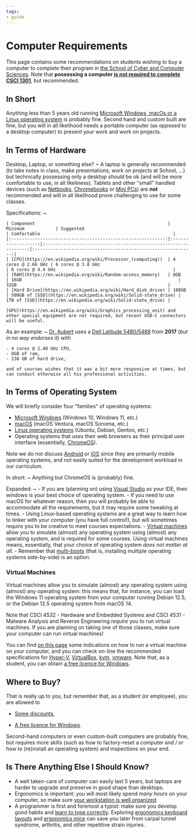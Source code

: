 ```yaml
---
tags:
- guide
---
```


#  Computer Requirements

This page contains some recommendations on students wishing to buy a computer to complete their program in [the School of Cyber and Computer Sciences](https://www.augusta.edu/ccs/).
Note that **possessing a computer [is not required to complete CSCI 1301](./installing_software.md#accessing-an-ide)**, but recommended.

## In Short

Anything less than 5 years old running [Microsoft Windows, macOs or a Linux operating system](#in-terms-of-operating-system) is probably fine.
Second hand and custom built are fine, but you will in all likelihood needs a portable computer (as opposed to a desktop computer) to present your work and work on projects.

## In Terms of Hardware

Desktop, Laptop, or something else?
~ 
    A laptop is generally recommended (to take notes in class, make presentations, work on projects at School, …) but technically possessing only a desktop _should_ be ok (and will be more comfortable to use, in all likeliness).
    Tablets and other "small" handled devices (such as [Netbooks](https://en.wikipedia.org/wiki/Netbook), [Chromebooks](https://en.wikipedia.org/wiki/Chromebook) or [Mini PCs](https://en.wikipedia.org/wiki/Mini_PC)) are **not** recommended and will in all likelihood prove challenging to use for some classes.

Specifications:
~ 

	| Component                                                   | Minimum            | Suggested                                                       | Comfortable                                                   |
	|:-----------------------------------------------------------:|:------------------:|:---------------------------------------------------------------:|:-------------------------------------------------------------:|
	| [CPU](https://en.wikipedia.org/wiki/Processor_(computing))  | 4 cores @ 2.66 GHz | 6 cores @ 3.8 GHz                                               | 6 cores @ 4.4 GHz                                             |
	| [RAM](https://en.wikipedia.org/wiki/Random-access_memory)   | 8GB                | 16GB                                                            | 32GB                                                          |
	| [Hard Drive](https://en.wikipedia.org/wiki/Hard_disk_drive) | 100GB              | 500GB of [SSD](https://en.wikipedia.org/wiki/Solid-state_drive) | 1TB of [SSD](https://en.wikipedia.org/wiki/Solid-state_drive) |
    
    [GPU](https://en.wikipedia.org/wiki/Graphics_processing_unit) and other special equipment are not required, but recent USB-C connectors will be useful.

As an example:
~ 
    [Dr. Aubert](https://spots.augusta.edu/caubert/) uses a [Dell Latitude 5480/5488](https://www.dell.com/support/home/en-us/product-support/product/latitude-14-5480-laptop/docs) from **2017** (_but in no way endorses it_) with 

    - 4 cores @ 2.40 GHz CPU,
    - 8GB of ram,
    - 238 GB of hard drive,

    and of courses wishes that it was a bit more responsive at times, but can conduct otherwise all his professional activities.


## In Terms of Operating System

We will briefly consider four "families" of operating systems:

- [Microsoft Windows](https://en.wikipedia.org/wiki/Microsoft_Windows) (Windows 10, Windows 11, etc.)
- [macOS](https://en.wikipedia.org/wiki/MacOS) (macOS Ventura, macOS Sonoma, etc.)
- [Linux operating systems](https://en.wikipedia.org/wiki/Linux) (Ubuntu, Debian, Gentoo, etc.)
- Operating systems that uses their web browsers as their principal user interface (essentially, [ChromeOS](https://en.wikipedia.org/wiki/ChromeOS)).

Note we do not discuss [Android](https://en.wikipedia.org/wiki/Android_(operating_system)) or [iOS](https://en.wikipedia.org/wiki/IOS) since they are primarily mobile operating systems, and not easily suited for the development workload in our curriculum.

In short: 
~ 
    Anything but ChromeOS is (probably) fine. 

Expanded:
~ 
    - If you are (planning on) using [Visual Studio](https://visualstudio.microsoft.com/) as your IDE, then windows is your best choice of operating system.
    - If you need to use macOS for whatever reason, then you will probably be able to accommodate all the requirements, but it may require some tweaking at times.
    - Using Linux-based operating systems are a great way to learn how to tinker with your computer (you have full control!), but will sometimes require you to be creative to meet courses expectations.
    - [Virtual machines](#virtual-machines) allow you to simulate (almost) any operating system using (almost) any operating system, and is required for some courses. Using virtual machines means, essentially, that your choice of operating system _does not matter at all_.
    - Remember that [multi-boots](https://en.wikipedia.org/wiki/Multi-booting) (that is, installing multiple operating systems side-by-side) is an option.

### Virtual Machines

Virtual machines allow you to simulate (almost) any operating system using (almost) any operating system: this means that, for instance, you can load the Windows 11 operating system from your computer running Debian 12.5, or the Debian 12.5 operating system from macOS 14.

Note that CSCI 4532 - Hardware and Embedded Systems and CSCI 4531 - Malware Analysis and Reverse Engineering _require_ you to run virtual machines. If you are planning on taking one of those classes, make sure your computer can run virtual machines!

You can find [on this page](./installing_software.md#installing-anything-anywhere) some indications on how to run a virtual machine on your computer, and you can check on-line the recommended specifications for [Hyper-V](https://learn.microsoft.com/en-us/virtualization/hyper-v-on-windows/reference/hyper-v-requirements), [VirtualBox](https://www.virtualbox.org/wiki/End-user_documentation), [kvm](https://www.linux-kvm.org/page/FAQ#What_do_I_need_to_use_KVM?), [vmware](https://www.vmware.com/products/workstation-player.html).
Note that, as a student, you can obtain [a free licence for Windows](https://portal.azure.com/?Microsoft_Azure_Education_correlationId=696fbf50-4829-476c-bfc8-09974888f850#view/Microsoft_Azure_Education/EducationMenuBlade/~/software).


## Where to Buy?

That is really up to you, but remember that, as a student (or employee), you are allowed to 

- [Some discounts](https://my.augusta.edu/discounts/electronics.php),
<!-- - [Software discounts via OnTheHub](https://onthehub.com/) I've used this for certain software deals, but I'll leave it up to you on whether to keep it or not. ~Jason -->
- [A free licence for Windows](https://portal.azure.com/?Microsoft_Azure_Education_correlationId=696fbf50-4829-476c-bfc8-09974888f850#view/Microsoft_Azure_Education/EducationMenuBlade/~/software).

Second-hand computers or even custom-built computers are probably fine, but requires more skills (such as how to factory-reset a computer and / or how to (re)install an operating system) and inspections on your end.

## Is There Anything Else I Should Know?

- A well taken-care of computer can easily last 5 years, but laptops are harder to upgrade and preserve in good shape than desktops.
- Ergonomics is important: you will most likely spend _many hours_ on your computer, so make sure [your workstation is well organized](https://www.wikihow.com/Set-Up-an-Ergonomically-Correct-Workstation).
- A programmer is first and foremost a typist: make sure you develop good habits and [learn to type correctly](https://www.wikihow.com/Type). Exploring [ergonomics keyboard layouts](https://en.wikipedia.org/wiki/Keyboard_layout#Other_Latin-script_keyboard_layouts) and [ergonomics mice](https://en.wikipedia.org/wiki/Computer_mouse#Ergonomic_mice) can save you later from carpal tunnel syndrome, arthritis, and other repetitive strain injuries.
